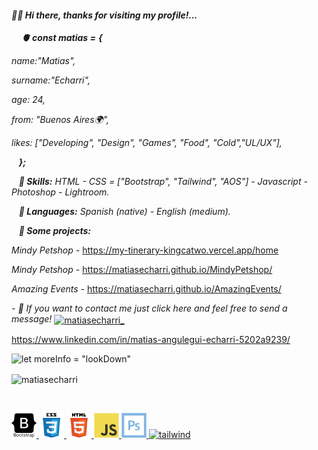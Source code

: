 
#### *👋🏻​ Hi there, thanks for visiting my profile!...*  
      ***🫀 const matias =*** ***{***

*name:"Matias",*

*surname:"Echarri",*

*age: 24,*

*from: "Buenos Aires🌍",*

*likes: ["Developing", "Design", "Games", "Food", "Cold","UL/UX"],*

   ***};***

   ***🌊 Skills:*** *HTML - CSS = ["Bootstrap", "Tailwind", "AOS"] - Javascript - Photoshop - Lightroom.*

   ***🌊 Languages:*** *Spanish (native) - English (medium).*

   ***🌊 Some projects:*** 
   
  *Mindy Petshop -* https://my-tinerary-kingcatwo.vercel.app/home
   
  *Mindy Petshop -* https://matiasecharri.github.io/MindyPetshop/ 


  *Amazing Events -* https://matiasecharri.github.io/AmazingEvents/
 



*- 🔭 If you want to contact me just click here and feel free to send a message!* 
<a href="https://instagram.com/matiasecharri_" target="blank"><img align="center" src="https://raw.githubusercontent.com/rahuldkjain/github-profile-readme-generator/master/src/images/icons/Social/instagram.svg" alt="matiasecharri_" height="30" width="40" /></a> 
</p>

https://www.linkedin.com/in/matias-angulegui-echarri-5202a9239/


![*let moreInfo = "lookDown"*](https://media.tenor.com/ZvOCunW56s4AAAAd/rain-pixel.gifv)

<p><img align="center" src="https://github-readme-stats.vercel.app/api/top-langs?username=matiasecharri&show_icons=true&locale=en&layout=compact" alt="matiasecharri" /></p>
         <p align="left"> <a href="https://getbootstrap.com" target="_blank" rel="noreferrer"> <img src="https://raw.githubusercontent.com/devicons/devicon/master/icons/bootstrap/bootstrap-plain-wordmark.svg" alt="bootstrap" width="40" height="40"/> </a> <a href="https://www.w3schools.com/css/" target="_blank" rel="noreferrer"> <img src="https://raw.githubusercontent.com/devicons/devicon/master/icons/css3/css3-original-wordmark.svg" alt="css3" width="40" height="40"/> </a> <a href="https://www.w3.org/html/" target="_blank" rel="noreferrer"> <img src="https://raw.githubusercontent.com/devicons/devicon/master/icons/html5/html5-original-wordmark.svg" alt="html5" width="40" height="40"/> </a> <a href="https://developer.mozilla.org/en-US/docs/Web/JavaScript" target="_blank" rel="noreferrer"> <img src="https://raw.githubusercontent.com/devicons/devicon/master/icons/javascript/javascript-original.svg" alt="javascript" width="40" height="40"/> </a> <a href="https://www.photoshop.com/en" target="_blank" rel="noreferrer"> <img src="https://raw.githubusercontent.com/devicons/devicon/master/icons/photoshop/photoshop-line.svg" alt="photoshop" width="40" height="40"/> </a> <a href="https://tailwindcss.com/" target="_blank" rel="noreferrer"> <img src="https://www.vectorlogo.zone/logos/tailwindcss/tailwindcss-icon.svg" alt="tailwind" width="40" height="40"/> </a> </p>
<p align="left">











